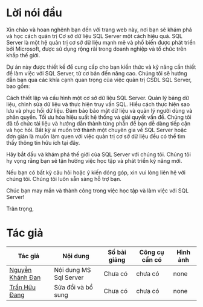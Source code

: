 # Lời nói đầu
Xin chào và hoan nghênh bạn đến với trang web này, nơi bạn sẽ khám phá và học cách quản trị Cơ sở dữ liệu SQL Server một cách hiệu quả. SQL Server là một hệ quản trị cơ sở dữ liệu mạnh mẽ và phổ biến được phát triển bởi Microsoft, được sử dụng rộng rãi trong doanh nghiệp và tổ chức trên khắp thế giới.

Dự án này được thiết kế để cung cấp cho bạn kiến thức và kỹ năng cần thiết để làm việc với SQL Server, từ cơ bản đến nâng cao. Chúng tôi sẽ hướng dẫn bạn qua các khía cạnh quan trọng của việc quản trị CSDL SQL Server, bao gồm:

Cách thiết lập và cấu hình một cơ sở dữ liệu SQL Server.
Quản lý bảng dữ liệu, chỉnh sửa dữ liệu và thực hiện truy vấn SQL.
Hiểu cách thực hiện sao lưu và phục hồi dữ liệu.
Đảm bảo bảo mật dữ liệu và quản lý người dùng và phân quyền.
Tối ưu hóa hiệu suất hệ thống và giải quyết vấn đề.
Chúng tôi đã tổ chức tài liệu và hướng dẫn thành từng phần để bạn dễ dàng tiếp cận và học hỏi. Bất kỳ ai muốn trở thành một chuyên gia về SQL Server hoặc đơn giản là muốn làm quen với việc quản trị cơ sở dữ liệu đều có thể tìm thấy thông tin hữu ích tại đây.

Hãy bắt đầu và khám phá thế giới của SQL Server với chúng tôi. Chúng tôi hy vọng rằng bạn sẽ tận hưởng việc học tập và phát triển kỹ năng mới.

Nếu bạn có bất kỳ câu hỏi hoặc ý kiến đóng góp, xin vui lòng liên hệ với chúng tôi. Chúng tôi luôn sẵn sàng hỗ trợ bạn.

Chúc bạn may mắn và thành công trong việc học tập và làm việc với SQL Server!

Trân trọng,

# Tác giả
| Tác giả | Nội dung     | Số bài giảng | Công cụ cần có | Hình ảnh |
|--------|-------------|---------|-----------|----------|
|[Nguyễn Khánh Đan](github.com/nguyenkhanhdan)| Nội dung MS Sql Server| Chưa có | chưa có | none |
|[Trần Hữu Đang](github.com/theanishtar)| Sửa đổi và bổ sung| Chưa có | chưa có | none |